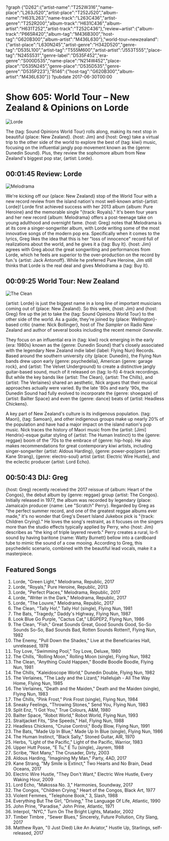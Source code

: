 ?graph {"D262":{"artist-name":"T252W316","name-place":"L263J520","artist-place":"T252J520","album-name":"H631L263","name-track":"L263C436","artist-genre":"T252R200","album-track":"H631C436","album-artist":"H631T252","artist-track":"T252C436"},"review~artist":{"album-track":"P665R420","album-tag":"M436B300","host-tag":"G620B300","album-artist":"M436L630"},"world-tour~newzealand":{"artist-place":"L630N245","artist-genre":"H342D520","genre-tag":"D535L100","artist-tag":"T555M600","artist-artist":"J553T555","place-tag":"N245S531","genre-label":"D535F452","era-genre":"S000D535","name-place":"N214W452","place-place":"D535N245","genre-place":"D535D535","genre-genre":"D535P223"},"R146":{"host-tag":"G620B300","album-artist":"M436L630"}}
?pubdate 2017-06-30T00:00

# Show 605: World Tour – New Zealand & Opinions on Lorde

![Lorde](https://sound-images.s3.amazonaws.com/images/2016/lorde.jpg)

The {tag: Sound Opinions World Tour} rolls along, making its next stop in beautiful {place: New Zealand}. {host: Jim} and {host: Greg} take a virtual trip to the other side of the world to explore the best of {tag: kiwi} music, focusing on the influential jangly pop movement known as the {genre: Dunedin Sound}. Plus, they review the sophomore album from New Zealand's biggest pop star, {artist: Lorde}.


## 00:01:45 Review: Lorde
![Melodrama](http://is2.mzstatic.com/image/thumb/Music111/v4/ee/bd/2a/eebd2a4e-e24a-d761-6068-ffbad314091c/source/600x600bb.jpg "602767352/1211010237")

We're kicking off our {place: New Zealand} stop of the World Tour with a new record review from the island nation's most well-known artist-{artist: Lorde}! Lorde first achieved success with her 2013 album {album: Pure Heroine} and the memorable single "{track: Royals}." It's been four years and her new record {album: Melodrama} offers a post-teenage take on young adulthood and overnight fame. {host: Greg} notes that Melodrama is at its core a singer-songwriter album, with Lorde writing some of the most innovative songs of the modern pop era. Specifically when it comes to the lyrics, Greg likes the idea that this is her "loss of innocence" record full of realizations about the world, and he gives it a {tag: Buy It}. {host: Jim} agrees with Greg about the great songwriting and performances from Lorde, which he feels are superior to the over-production on the record by fun.'s {artist: Jack Antonoff}. While he preferred Pure Heroine, Jim still thinks that Lorde is the real deal and gives Melodrama a {tag: Buy It}. 

## 00:09:25 World Tour: New Zealand
![The Clean](https://sound-images.s3.amazonaws.com/images/2017/theclean.jpg)

{artist: Lorde} is just the biggest name in a long line of important musicians coming out of {place: New Zealand}. So this week, {host: Jim} and {host: Greg} fire up the jet to take the {tag: Sound Opinions World Tour} to the other side of the world. As a guide, they're joined by {place: Wellington}-based critic {name: Nick Bollinger}, host of *The Sampler* on Radio New Zealand and author of several books including the recent memoir *Goneville*.

They focus on an influential era in {tag: kiwi} rock emerging in the early {era: 1980s} known as the {genre: Dunedin Sound} that's closely associated with the legendary New Zealand indie label {label: Flying Nun} Records. Based around the southern university city {place: Dunedin}, the Flying Nun bands drew upon early {genre: psychedelia}, American {genre: garage rock}, and {artist: The Velvet Underground} to create a distinctive jangly guitar-based sound, much of it released on {tag: lo-fi} 4-track recordings. But while the key bands like {artist: The Clean}, {artist: The Chills}, and {artist: The Verlaines} shared an aesthetic, Nick argues that their musical approaches actually were varied. By the late '80s and early '90s, the Dunedin Sound had fully evolved to incorporate the {genre: shoegaze} of {artist: Bailter Space} and even the {genre: dance} beats of {artist: Headless Chickens}.

A key part of New Zealand's culture is its indigenous population. {tag: Maori}, {tag: Samoan}, and other indigenous groups make up nearly 20% of the population and have had a major impact on the island nation's pop music. Nick traces the history of Maori music from the {artist: [Jimi] Hendrix}-esque guitar styling of {artist: The Human Instinct} to the {genre: reggae} boom of the '70s to the embrace of {genre: hip-hop}. He also makes recommendations for great contemporary kiwi artists, including singer-songwriter {artist: Aldous Harding}, {genre: power-pop}pers {artist: Kane Strang}, {genre: electro-soul} artist {artist: Electric Wire Hustle}, and the eclectic producer {artist: Lord Echo}.


## 00:50:43 DIJ: Greg
{host: Greg} recently received the 2017 reissue of {album: Heart of the Congos}, the debut album by {genre: reggae} group {artist: The Congos}. Initially released in 1977, the album was recorded by legendary {place: Jamaica}n producer {name: Lee "Scratch" Perry}. Regarded by Greg as "the perfect summer record, and one of the greatest reggae albums ever made," it's no wonder that Greg's Desert Island Jukebox pick is "{track: Children Crying}."  He loves the song's restraint, as it focuses on the singers more than the studio effects typically applied by Perry, who {host: Jim} describes as "the king of triple layered reverb." Perry creates a rural, lo-fi sound by having baritone {name: Watty Burnett} bellow into a cardboard tube to mimic the sound of a cow mooing.  According to Greg, this psychedelic scenario, combined with the beautiful lead vocals, make it a masterpiece. 


## Featured Songs

1. Lorde, "Green Light," Melodrama, Republic, 2017
1. Lorde, "Royals," Pure Heroine, Republic, 2013
1. Lorde, "Perfect Places," Melodrama, Republic, 2017
1. Lorde, "Writer in the Dark," Melodrama, Republic, 2017
1. Lorde, "The Louvre," Melodrama, Republic, 2017
1. The Clean, "Tally Ho!," Tally Ho! (single), Flying Nun, 1981
1. The Bats, "Tragedy," Daddy's Highway, Flying Nun, 1987
1. Look Blue Go Purple, "Cactus Cat," LBGPEP2, Flying Nun, 1986
1. The Clean, "Fish," Great Sounds Great, Good Sounds Good, So-So Sounds So-So, Bad Sounds Bad, Rotten Sounds Rotten!!, Flying Nun, 1982
1. The Enemy, "Pull Down the Shades," Live at the Beneficiaries Hall, unreleased, 1978
1. Toy Love, "Swimming Pool," Toy Love, Deluxe, 1980
1. The Chills, "Rolling Moon," Rolling Moon (single), Flying Nun, 1982
1. The Clean, "Anything Could Happen," Boodle Boodle Boodle, Flying Nun, 1981
1. The Chills, "Kaleidoscope World," Dunedin Double, Flying Nun, 1982
1. The Verlaines, "The Lady and the Lizard," Hallelujah - All The Way Home, Flying Nun, 1985
1. The Verlaines, "Death and the Maiden," Death and the Maiden (single), Flying Nun, 1983
1. The Chills, "Pink Frost," Pink Frost (single), Flying Nun, 1984
1. Sneaky Feelings, "Throwing Stones," Send You, Flying Nun, 1983
1. Split Enz, "I Got You," True Colours, A&M, 1980
1. Bailter Space, "Robot World," Robot World, Flying Nun, 1993
1. Straitjacket Fits, "She Speeds," Hail, Flying Nun, 1988
1. Headless Chickens, "Cruise Control," Body Blow, Flying Nun, 1991
1. The Bats, "Made Up In Blue," Made Up In Blue (single), Flying Nun, 1986
1. The Human Instinct, "Black Sally," Stoned Guitar, AIR, 1970
1. Herbs, "Light of the Pacific," Light of the Pacific, Warrior, 1983
1. Upper Hutt Posse, "E Tu," E Tu (single), Jayrem, 1988
1. Scribe, "Not Many," The Crusader, Dirty, 2003
1. Aldous Harding, "Imagining My Man," Party, 4AD, 2017
1. Kane Strang, "My Smile is Extinct," Two Hearts and No Brain, Dead Oceans, 2017
1. Electric Wire Hustle, "They Don't Want," Electric Wire Hustle, Every Waking Hour, 2009
1. Lord Echo, "Makossa No. 3," Harmonies, Soundway, 2017
1. The Congos, "Children Crying," Heart of the Congos, Black Art, 1977
1. Violent Femmes, "Telephone Book," 3, Slash, 1988
1. Everything But The Girl, "Driving," The Language Of Life, Atlantic, 1990
1. John Prine, "Paradise," John Prine, Atlantic, 1971
1. Interpol, "NYC," Turn On The Bright Lights, Matador, 2002
1. Timber Timbre , "Sewer Blues," Sincerely, Future Pollution, City Slang, 2017
1. Matthew Ryan, "(I Just Died) Like An Aviator," Hustle Up, Starlings, self-released, 2017
